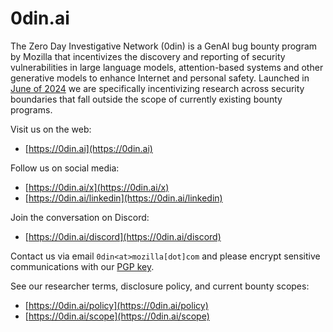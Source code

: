 # 0din.ai
The Zero Day Investigative Network (0din) is a GenAI bug bounty program by Mozilla that incentivizes the discovery and reporting of security vulnerabilities in large language models, attention-based systems and other generative models to enhance Internet and personal safety. Launched in [June of 2024](https://blog.mozilla.org/en/mozilla/keeping-genai-technologies-secure-is-a-shared-responsibility/) we are specifically incentivizing research across security boundaries that fall outside the scope of currently existing bounty programs.

Visit us on the web:
* [https://0din.ai](https://0din.ai)

Follow us on social media:
* [https://0din.ai/x](https://0din.ai/x)
* [https://0din.ai/linkedin](https://0din.ai/linkedin)

Join the conversation on Discord:
* [https://0din.ai/discord](https://0din.ai/discord)

Contact us via email `0din<at>mozilla[dot]com` and please encrypt sensitive communications with our [PGP key](https://0din.ai/pgp).

See our researcher terms, disclosure policy, and current bounty scopes:
* [https://0din.ai/policy](https://0din.ai/policy)
* [https://0din.ai/scope](https://0din.ai/scope)
